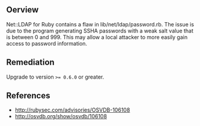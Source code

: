 ## Oerview
Net::LDAP for Ruby contains a flaw in lib/net/ldap/password.rb. The issue is due to the program generating SSHA passwords with a weak salt value that is between 0 and 999. This may allow a local attacker to more easily gain access to password information.

## Remediation
Upgrade to version `>= 0.6.0` or greater.

## References
- http://rubysec.com/advisories/OSVDB-106108
- http://osvdb.org/show/osvdb/106108
